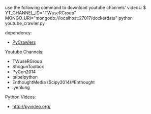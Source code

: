 use the following command to download youtube channels' videos:
    $ YT_CHANNEL_ID="TWuseRGroup" MONGO_URI="mongodb://localhost:27017/dockerdata" python youtube_crawler.py 

dependency:
- [PyCrawlers](https://github.com/PlaYdata/PyCrawlers)

Youtube Channels:
- TWuseRGroup
- ShogunToolbox
- PyCon2014
- taipeipython
- EnthoughtMedia (Scipy2014)#Enthought
- iyenlung

Python Videos:
- http://pyvideo.org/
    


